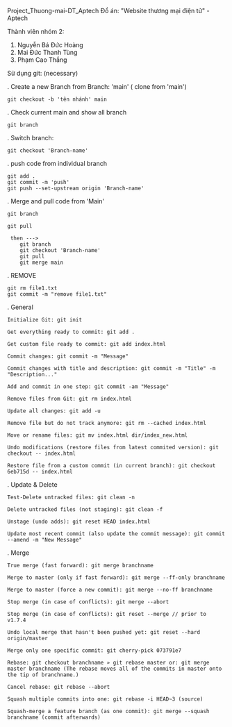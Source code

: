 Project_Thuong-mai-DT_Aptech
Đồ án: "Website thương mại điện tử" - Aptech

Thành viên nhóm 2:

1. Nguyễn Bá Đức Hoàng
2. Mai Đức Thanh Tùng
3. Phạm Cao Thắng

Sử dụng git: (necessary)

. Create a new Branch from Branch: 'main' ( clone from 'main')

    git checkout -b 'tên nhánh' main

. Check current main and show all branch

    git branch

. Switch branch:

    git checkout 'Branch-name'

. push code from individual branch

    git add .
    git commit -m 'push'
    git push --set-upstream origin 'Branch-name'

. Merge and pull code from 'Main'

    git branch

    git pull

     then --->
        git branch
        git checkout 'Branch-name'
        git pull
        git merge main

. REMOVE

    git rm file1.txt
    git commit -m "remove file1.txt"

. General

    Initialize Git: git init

    Get everything ready to commit: git add .

    Get custom file ready to commit: git add index.html

    Commit changes: git commit -m "Message"

    Commit changes with title and description: git commit -m "Title" -m "Description..."

    Add and commit in one step: git commit -am "Message"

    Remove files from Git: git rm index.html

    Update all changes: git add -u

    Remove file but do not track anymore: git rm --cached index.html

    Move or rename files: git mv index.html dir/index_new.html

    Undo modifications (restore files from latest commited version): git checkout -- index.html

    Restore file from a custom commit (in current branch): git checkout 6eb715d -- index.html

. Update & Delete

    Test-Delete untracked files: git clean -n

    Delete untracked files (not staging): git clean -f

    Unstage (undo adds): git reset HEAD index.html

    Update most recent commit (also update the commit message): git commit --amend -m "New Message"

. Merge

    True merge (fast forward): git merge branchname

    Merge to master (only if fast forward): git merge --ff-only branchname

    Merge to master (force a new commit): git merge --no-ff branchname

    Stop merge (in case of conflicts): git merge --abort

    Stop merge (in case of conflicts): git reset --merge // prior to v1.7.4

    Undo local merge that hasn't been pushed yet: git reset --hard origin/master

    Merge only one specific commit: git cherry-pick 073791e7

    Rebase: git checkout branchname » git rebase master or: git merge master branchname (The rebase moves all of the commits in master onto the tip of branchname.)

    Cancel rebase: git rebase --abort

    Squash multiple commits into one: git rebase -i HEAD~3 (source)

    Squash-merge a feature branch (as one commit): git merge --squash branchname (commit afterwards)
